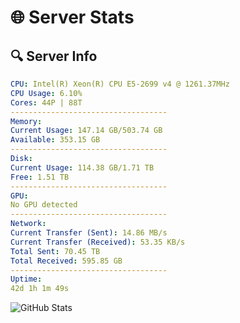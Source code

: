 # 🌐 Server Stats
## 🔍 Server Info
```yaml
CPU: Intel(R) Xeon(R) CPU E5-2699 v4 @ 1261.37MHz
CPU Usage: 6.10%
Cores: 44P | 88T
-----------------------------------
Memory:
Current Usage: 147.14 GB/503.74 GB
Available: 353.15 GB
-----------------------------------
Disk:
Current Usage: 114.38 GB/1.71 TB
Free: 1.51 TB
-----------------------------------
GPU:
No GPU detected
-----------------------------------
Network:
Current Transfer (Sent): 14.86 MB/s
Current Transfer (Received): 53.35 KB/s
Total Sent: 70.45 TB
Total Received: 595.85 GB
-----------------------------------
Uptime:
42d 1h 1m 49s
```
![GitHub Stats](https://img.shields.io/badge/Updated-2025-04-18_22:24:38-blue)